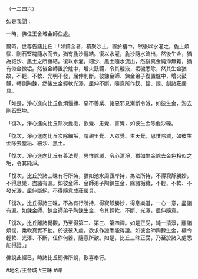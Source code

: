 （一二四六）

如是我聞：

一時，佛住王舍城金師住處。

爾時，世尊告諸比丘：「如鑄金者，積聚沙土，置於槽中，然後以水灌之，麁上煩惱、剛石堅塊隨水而去，猶有麁沙纏結。復以水灌，麁沙隨水流出，然後生金，猶為細沙、黑土之所纏結。復以水灌，細沙、黑土隨水流出，然後真金純淨無雜，猶有似金微垢。然後金師置於爐中，增火鼓韛，令其融液，垢穢悉除，然其生金猶故，不輕、不軟、光明不發，屈伸則斷。彼鍊金師、鍊金弟子復置爐中，增火鼓韛，轉側陶鍊，然後生金輕軟光澤，屈伸不斷，隨意所作釵、鐺、鐶、釧諸莊嚴具。

「如是，淨心進向比丘麁煩惱纏、惡不善業、諸惡邪見漸斷令滅，如彼生金，淘去剛石堅塊。

「復次，淨心進向比丘除次麁垢，欲覺、恚覺、害覺，如彼生金除麁沙礫。

「復次，淨心進向比丘次除細垢，謂親里覺、人眾覺、生天覺，思惟除滅，如彼生金除去塵垢、細沙、黑土。

「復次，淨心進向比丘有善法覺，思惟除滅，令心清淨，猶如生金除去金色相似之垢，令其純淨。

「復次，比丘於諸三昧有行所持，猶如池水周匝岸持，為法所持，不得寂靜勝妙，不得息樂，盡諸有漏。如彼金師、金師弟子陶鍊生金，除諸垢穢，不輕、不軟、不發光澤，屈伸斷絕，不得隨意成莊嚴具。

「復次，比丘得諸三昧，不為有行所持，得寂靜勝妙，得息樂道，一心一意，盡諸有漏。如鍊金師、鍊金師弟子陶鍊生金，令其輕軟、不斷、光澤，屈伸隨意。

「復次，比丘離諸覺觀，乃至得第二、第三、第四禪。如是正受，純一清淨，離諸煩惱，柔軟真實不動。於彼彼入處，欲求作證悉能得證。如彼金師陶鍊生金，極令輕軟、光澤、不斷，任作何器，隨意所欲。如是，比丘三昧正受，乃至於諸入處悉能得證。」

佛說此經已，時諸比丘聞佛所說，歡喜奉行。

#地名/王舍城
#三昧
#禪
